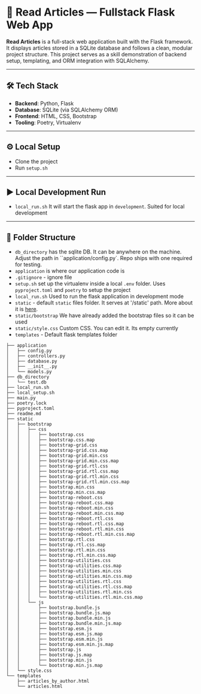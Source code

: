 # 📰 Read Articles — Fullstack Flask Web App

**Read Articles** is a full-stack web application built with the Flask framework. It displays articles stored in a SQLite database and follows a clean, modular project structure. This project serves as a skill demonstration of backend setup, templating, and ORM integration with SQLAlchemy.

---

## 🛠️ Tech Stack

- **Backend**: Python, Flask
- **Database**: SQLite (via SQLAlchemy ORM)
- **Frontend**: HTML, CSS, Bootstrap
- **Tooling**: Poetry, Virtualenv

---

## ⚙️ Local Setup
- Clone the project
- Run `setup.sh`

---

## ▶️ Local Development Run
- `local_run.sh` It will start the flask app in `development`. Suited for local development

---

## 📂 Folder Structure

- `db_directory` has the sqlite DB. It can be anywhere on the machine. Adjust the path in ``application/config.py`. Repo ships with one required for testing.
- `application` is where our application code is
- `.gitignore` - ignore file
- `setup.sh` set up the virtualenv inside a local `.env` folder. Uses `pyproject.toml` and `poetry` to setup the project
- `local_run.sh`  Used to run the flask application in development mode
- `static` - default `static` files folder. It serves at '/static' path. More about it is [here](https://flask.palletsprojects.com/en/2.0.x/tutorial/static/).
- `static/bootstrap` We have already added the bootstrap files so it can be used
- `static/style.css` Custom CSS. You can edit it. Its empty currently
- `templates` - Default flask templates folder


```
├── application
│   ├── config.py
│   ├── controllers.py
│   ├── database.py
│   ├── __init__.py
│   └── models.py
├── db_directory
│   └── test.db
├── local_run.sh
├── local_setup.sh
├── main.py
├── poetry.lock
├── pyproject.toml
├── readme.md
├── static
│   ├── bootstrap
│   │   ├── css
│   │   │   ├── bootstrap.css
│   │   │   ├── bootstrap.css.map
│   │   │   ├── bootstrap-grid.css
│   │   │   ├── bootstrap-grid.css.map
│   │   │   ├── bootstrap-grid.min.css
│   │   │   ├── bootstrap-grid.min.css.map
│   │   │   ├── bootstrap-grid.rtl.css
│   │   │   ├── bootstrap-grid.rtl.css.map
│   │   │   ├── bootstrap-grid.rtl.min.css
│   │   │   ├── bootstrap-grid.rtl.min.css.map
│   │   │   ├── bootstrap.min.css
│   │   │   ├── bootstrap.min.css.map
│   │   │   ├── bootstrap-reboot.css
│   │   │   ├── bootstrap-reboot.css.map
│   │   │   ├── bootstrap-reboot.min.css
│   │   │   ├── bootstrap-reboot.min.css.map
│   │   │   ├── bootstrap-reboot.rtl.css
│   │   │   ├── bootstrap-reboot.rtl.css.map
│   │   │   ├── bootstrap-reboot.rtl.min.css
│   │   │   ├── bootstrap-reboot.rtl.min.css.map
│   │   │   ├── bootstrap.rtl.css
│   │   │   ├── bootstrap.rtl.css.map
│   │   │   ├── bootstrap.rtl.min.css
│   │   │   ├── bootstrap.rtl.min.css.map
│   │   │   ├── bootstrap-utilities.css
│   │   │   ├── bootstrap-utilities.css.map
│   │   │   ├── bootstrap-utilities.min.css
│   │   │   ├── bootstrap-utilities.min.css.map
│   │   │   ├── bootstrap-utilities.rtl.css
│   │   │   ├── bootstrap-utilities.rtl.css.map
│   │   │   ├── bootstrap-utilities.rtl.min.css
│   │   │   └── bootstrap-utilities.rtl.min.css.map
│   │   └── js
│   │       ├── bootstrap.bundle.js
│   │       ├── bootstrap.bundle.js.map
│   │       ├── bootstrap.bundle.min.js
│   │       ├── bootstrap.bundle.min.js.map
│   │       ├── bootstrap.esm.js
│   │       ├── bootstrap.esm.js.map
│   │       ├── bootstrap.esm.min.js
│   │       ├── bootstrap.esm.min.js.map
│   │       ├── bootstrap.js
│   │       ├── bootstrap.js.map
│   │       ├── bootstrap.min.js
│   │       └── bootstrap.min.js.map
│   └── style.css
└── templates
    ├── articles_by_author.html
    └── articles.html
```
